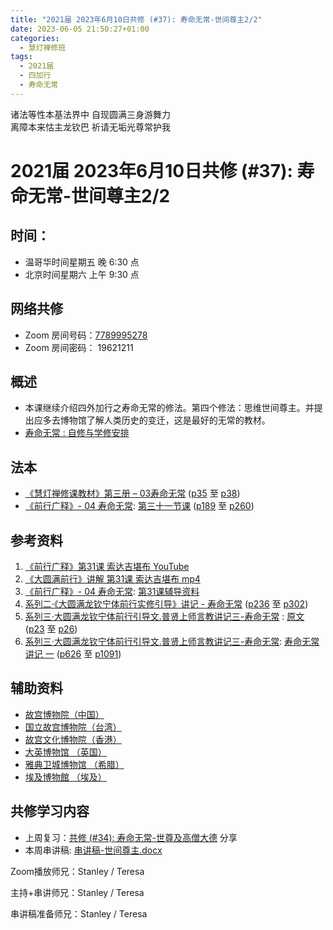 ```yaml
---
title: "2021届 2023年6月10日共修 (#37): 寿命无常-世间尊主2/2"
date: 2023-06-05 21:50:27+01:00
categories:
  - 慧灯禅修班
tags:
  - 2021届
  - 四加行
  - 寿命无常
---
```

<!--StartFragment-->

诸法等性本基法界中 自现圆满三身游舞力\
离障本来怙主龙钦巴 祈请无垢光尊常护我

# 2021届 2023年6月10日共修 (#37): 寿命无常-世间尊主2/2

## 时间：

* 温哥华时间星期五 晚 6:30 点
* 北京时间星期六 上午 9:30 点

## 网络共修

* Zoom 房间号码：[7789995278](https://us02web.zoom.us/j/7789995278?pwd=VjZmbWJFY2k2K0E5RVB2cTNIQmhqUT09)
* Zoom 房间密码： 19621211

## 概述

* 本课继续介绍四外加行之寿命无常的修法。第四个修法：思维世间尊主。并提出应多去博物馆了解人类历史的变迁，这是最好的无常的教材。
* [寿命无常 : 自修与学修安排](https://fohuifayu.com/index.php/huideng-jiangtang/chanxiuke/zen-03/8653-zen03-smwc?title=)

## 法本

* [《慧灯禅修课教材》第三册 – 03寿命无常](https://huidengchanxiu.net/books/b3/3-03) ([p35](https://huidengchanxiu.net/books/b3/3-03/#p35) 至 [p38](https://huidengchanxiu.net/books/b3/3-03/#p38))
* [《前行广释》- 04 寿命无常](https://huidengchanxiu.net/refs/qxgs/qxgs-04wc): [](https://huidengchanxiu.net/refs/qxgs/qxgs-04wc/#%E7%AC%AC%E4%BA%8C%E5%8D%81%E4%B9%9D%E8%8A%82%E8%AF%BE)[第三十一节课](https://huidengchanxiu.net/refs/qxgs/qxgs-04wc/#%E7%AC%AC%E4%B8%89%E5%8D%81%E4%B8%80%E8%8A%82%E8%AF%BE) ([p189](https://huidengchanxiu.net/refs/qxgs/qxgs-04wc/#p189) 至 [p260](https://huidengchanxiu.net/refs/qxgs/qxgs-04wc/#p260))

## 参考资料

1. [《前行广释》第31课 索达吉堪布 YouTube](https://www.youtube.com/watch?v=BsPE0UIjjk4&list=PLAnEIprIVklfWTKX6X1gI9eR_phiB8B4b&index=33)
2. [《大圆满前行》讲解 第31课 索达吉堪布 mp4](http://huidengchanxiu.net/jmy/007-%E5%A4%A7%E5%9C%86%E6%BB%A1%E5%89%8D%E8%A1%8C%E5%B9%BF%E9%87%8A/007-%E5%89%8D%E8%A1%8C%E5%B9%BF%E9%87%8A%E8%A7%86%E9%A2%91/%e3%80%8a%e5%a4%a7%e5%9c%86%e6%bb%a1%e5%89%8d%e8%a1%8c%e3%80%8b%e8%ae%b2%e8%a7%a3%e7%ac%ac31%e8%af%be.mp4)
3. [《前行广释》- 04 寿命无常](https://huidengchanxiu.net/refs/qxgs/fudao/qxgsfd-04wc): [第31课辅导资料](https://huidengchanxiu.net/refs/qxgs/fudao/qxgsfd-04wc/#%E5%89%8D%E8%A1%8C%E5%B9%BF%E9%87%8A%E7%AC%AC31%E8%AF%BE%E8%BE%85%E5%AF%BC%E8%B5%84%E6%96%99)
4. [系列二·《大圆满龙钦宁体前行实修引导》讲记 - 寿命无常](https://huidengchanxiu.net/refs/xmfw/s2-sxyd2-smwc) ([p236](https://huidengchanxiu.net/refs/xmfw/s2-sxyd2-smwc/#p236) 至 [p302](https://huidengchanxiu.net/refs/xmfw/s2-sxyd2-smwc/#p302))
5. [系列三·大圆满龙钦宁体前行引导文.普贤上师言教讲记三-寿命无常](https://huidengchanxiu.net/refs/xmfw/s3-ydw3-smwc) : [原文](https://huidengchanxiu.net/refs/xmfw/s3-ydw3-smwc#%E5%AF%BF%E5%91%BD%E6%97%A0%E5%B8%B8%E4%B8%80%E5%8E%9F%E6%96%87) ([p23](https://huidengchanxiu.net/refs/xmfw/s3-ydw3-smwc/#p23) 至 [p26](https://huidengchanxiu.net/refs/xmfw/s3-ydw3-smwc/#p26))
6. [系列三·大圆满龙钦宁体前行引导文.普贤上师言教讲记三-寿命无常](https://huidengchanxiu.net/refs/xmfw/s3-ydw3-smwc): [](https://huidengchanxiu.net/refs/xmfw/s3-ydw3-smwc#%E5%AF%BF%E5%91%BD%E6%97%A0%E5%B8%B8%E8%AE%B2%E8%AE%B0-%E4%B8%80)[寿命无常讲记 一](https://huidengchanxiu.net/refs/xmfw/s3-ydw3-smwc#%E5%AF%BF%E5%91%BD%E6%97%A0%E5%B8%B8%E8%AE%B2%E8%AE%B0-%E4%B8%80) ([p626](https://huidengchanxiu.net/refs/xmfw/s3-ydw3-smwc/#p626) 至 [p1091](https://huidengchanxiu.net/refs/xmfw/s3-ydw3-smwc/#p1091))

## 辅助资料

* [故宫博物院（中国）](https://www.dpm.org.cn/Home.html)
* [国立故宫博物院（台湾）](https://www.npm.gov.tw/)
* [故宫文化博物院（香港）](https://www.hkpm.org.hk/tc/home)
* [大英博物馆 （英国）](https://britishmuseum.org.cn/)
* [雅典卫城博物馆 （希腊）](https://www.theacropolismuseum.gr/en/)
* [埃及博物館 （埃及）](https://egyptianmuseumcairo.eg/emc/)

## **共修学习内容**

* 上周复习：[共修 (#34): 寿命无常-世尊及高僧大德](https://www.huidengvan.com/posts/2023-05-18-2021%E5%B1%8A-2023%E5%B9%B45%E6%9C%8820%E6%97%A5%E5%85%B1%E4%BF%AE-34-%E5%AF%BF%E5%91%BD%E6%97%A0%E5%B8%B8-%E4%B8%96%E5%B0%8A%E5%8F%8A%E9%AB%98%E5%83%A7%E5%A4%A7%E5%BE%B7/)  分享
* 本周串讲稿: [串讲稿-世间尊主.docx](https://www.huidengvan.com/f/up/%E4%B8%B2%E8%AE%B2%E7%A8%BF-%E4%B8%96%E9%97%B4%E5%B0%8A%E4%B8%BB.docx)

Zoom播放师兄：Stanley / Teresa

主持+串讲师兄：Stanley / Teresa

串讲稿准备师兄：Stanley / Teresa

<!--EndFragment-->